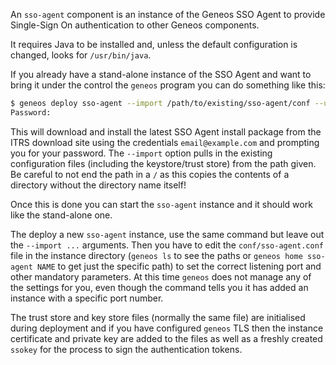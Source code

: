 An `sso-agent` component is an instance of the Geneos SSO Agent to provide Single-Sign On authentication to other Geneos components.

It requires Java to be installed and, unless the default configuration is changed, looks for `/usr/bin/java`.

If you already have a stand-alone instance of the SSO Agent and want to bring it under the control the `geneos` program you can do something like this:

```bash
$ geneos deploy sso-agent --import /path/to/existing/sso-agent/conf --user email@example.com
Password:
```

This will download and install the latest SSO Agent install package from the ITRS download site using the credentials `email@example.com` and prompting you for your password. The `--import` option pulls in the existing configuration files (including the keystore/trust store) from the path given. Be careful to not end the path in a `/` as this copies the contents of a directory without the directory name itself!

Once this is done you can start the `sso-agent` instance and it should work like the stand-alone one.

The deploy a new `sso-agent` instance, use the same command but leave out the `--import ...` arguments. Then you have to edit the `conf/sso-agent.conf` file in the instance directory (`geneos ls` to see the paths or `geneos home sso-agent NAME` to get just the specific path) to set the correct listening port and other mandatory parameters. At this time `geneos` does not manage any of the settings for you, even though the command tells you it has added an instance with a specific port number.

The trust store and key store files (normally the same file) are initialised during deployment and if you have configured `geneos` TLS then the instance certificate and private key are added to the files as well as a freshly created `ssokey` for the process to sign the authentication tokens.
